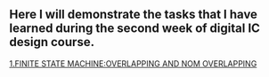 ## Here   I will demonstrate the tasks that I have learned  during the second week of digital IC design course.

[1.FINITE STATE MACHINE:OVERLAPPING AND NOM OVERLAPPING]()
